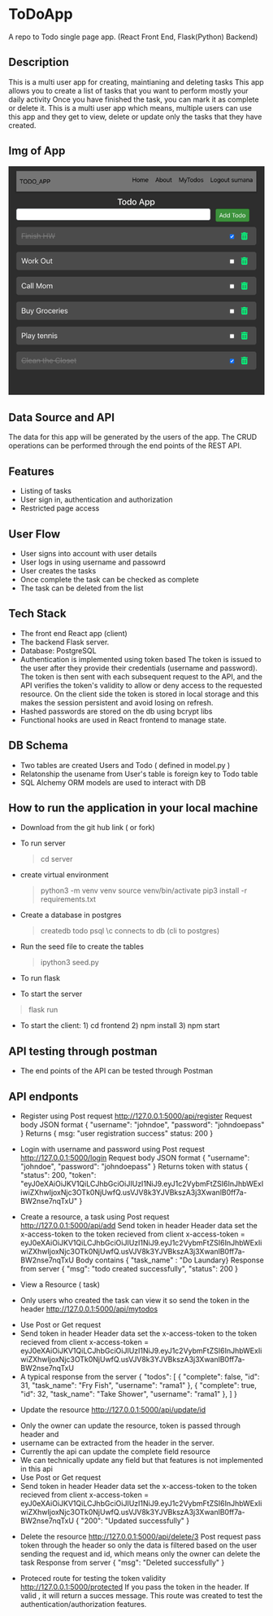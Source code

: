 # ToDoApp
A repo to Todo single page app. (React Front End, Flask(Python) Backend)

## Description
This is a multi user app for creating, maintianing and deleting tasks
This app allows you to create a list of tasks that you want to perform mostly your daily activity
Once you have finished the task, you can mark it as complete or delete it.
This is a multi user app which means, multiple users can use this app and they get to view, delete or update only the tasks that they have created.

## Img of App

![Model](https://github.com/ramasrini1/ToDoApp/blob/main/client/public/todoApp.png)
## Data Source and API
The data for this app will be generated by the users of the app.
The CRUD operations can be performed through the end points of the REST API. 


## Features
* Listing of tasks
* User sign in, authentication and authorization
* Restricted page access

## User Flow
* User signs into account with user details
* User logs in using username and passowrd
* User creates the tasks
* Once complete the task can be checked as complete
* The task can be deleted from the list

## Tech Stack
* The front end React app (client)
* The backend Flask server.
* Database: PostgreSQL 
* Authentication is implemented using token based
    The token is issued to the user after they provide their credentials 
    (username and password). The token is then sent with each subsequent request to the API, and the API verifies the token's validity to allow or deny access to the requested resource.
    On the client side the token is stored in local storage and this makes the session persistent and avoid losing on refresh.
* Hashed passwords are stored on the db using bcrypt libs
* Functional hooks are used in React frontend to manage state.

## DB Schema
* Two tables are created Users and Todo ( defined in model.py )
* Relatonship the usename from User's table is foreign key to Todo table
* SQL Alchemy ORM models are used to interact with DB

## How to run the application in your local machine
* Download from the git hub link ( or fork)

* To run server
    >cd server
* create virtual environment
    >python3 -m venv venv
    >source venv/bin/activate
    >pip3 install -r requirements.txt
* Create a database in postgres
    >createdb todo
    >psql \c connects to db (cli to postgres)
* Run the seed file to create the tables
    >ipython3 seed.py
* To run flask
* To start the server 
> flask run

* To start the client: 1) cd frontend 2) npm install 3) npm start

## API testing through postman
* The end points of the API can be tested through Postman

## API endponts
* Register using Post request
http://127.0.0.1:5000/api/register
Request body JSON format
{ "username": "johndoe", "password": "johndoepass" }
Returns
{ msg: "user registration success" status: 200 }

* Login with username and password using Post request
http://127.0.0.1:5000/login
Request body JSON format
{ "username": "johndoe", "password": "johndoepass" }
Returns token with status
{
    "status": 200,
    "token": "eyJ0eXAiOiJKV1QiLCJhbGciOiJIUzI1NiJ9.eyJ1c2VybmFtZSI6InJhbWExIiwiZXhwIjoxNjc3OTk0NjUwfQ.usVJV8k3YJVBkszA3j3XwanlB0ff7a-BW2nse7nqTxU"
}

* Create a resource, a task using Post request
http://127.0.0.1:5000/api/add
Send token in header
Header data set the x-access-token to the token recieved from client
x-access-token = eyJ0eXAiOiJKV1QiLCJhbGciOiJIUzI1NiJ9.eyJ1c2VybmFtZSI6InJhbWExIiwiZXhwIjoxNjc3OTk0NjUwfQ.usVJV8k3YJVBkszA3j3XwanlB0ff7a-BW2nse7nqTxU
Body contains
{ "task_name" : "Do Laundary}
Response from server
{
    "msg": "todo created successfully",
    "status": 200
}

* View a Resource ( task) 
* Only users who created the task can view it so send the token in the header
http://127.0.0.1:5000/api/mytodos
- Use Post or Get request
- Send token in header
Header data set the x-access-token to the token recieved from client
x-access-token = eyJ0eXAiOiJKV1QiLCJhbGciOiJIUzI1NiJ9.eyJ1c2VybmFtZSI6InJhbWExIiwiZXhwIjoxNjc3OTk0NjUwfQ.usVJV8k3YJVBkszA3j3XwanlB0ff7a-BW2nse7nqTxU
- A typical response from  the server
{
    "todos": [
        {
            "complete": false,
            "id": 31,
            "task_name": "Fry Fish",
            "username": "rama1"
        },
        {
            "complete": true,
            "id": 32,
            "task_name": "Take Shower",
            "username": "rama1"
        },
    ]
}

* Update the resource
http://127.0.0.1:5000/api/update/id
- Only the owner can update the resource, token is passed through header and
- username can be extracted from the header in the server.
- Currently the api can update the complete field resource
- We can technically update any field but that features is not implemented in  this api
- Use Post or Get request
- Send token in header
Header data set the x-access-token to the token recieved from client
x-access-token = eyJ0eXAiOiJKV1QiLCJhbGciOiJIUzI1NiJ9.eyJ1c2VybmFtZSI6InJhbWExIiwiZXhwIjoxNjc3OTk0NjUwfQ.usVJV8k3YJVBkszA3j3XwanlB0ff7a-BW2nse7nqTxU
{
    "200": "Updated successfully"
}

* Delete the resource
http://127.0.0.1:5000/api/delete/3
Post request pass token through the header so only the data is filtered based
on the user sending the request and id, which means only the owner can delete the task
Response from server
{
    "msg": "Deleted successfully"
}

* Proteced route for testing the token validity
http://127.0.0.1:5000/protected
If you pass the token in the header. If valid , it will return a succes message.
This route was created to test the authentication/authorization features.



